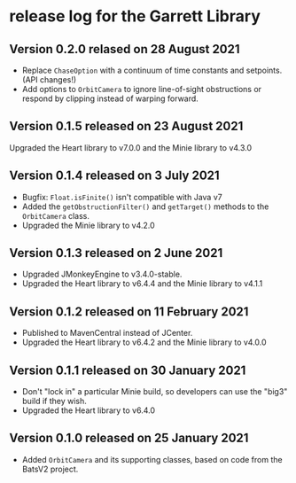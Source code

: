 # release log for the Garrett Library

## Version 0.2.0 relased on 28 August 2021

+ Replace `ChaseOption` with a continuum of time constants and setpoints.
  (API changes!)
+ Add options to `OrbitCamera` to ignore line-of-sight obstructions
  or respond by clipping instead of warping forward.

## Version 0.1.5 released on 23 August 2021

Upgraded the Heart library to v7.0.0 and the Minie library to v4.3.0

## Version 0.1.4 released on 3 July 2021

+ Bugfix: `Float.isFinite()` isn't compatible with Java v7
+ Added the `getObstructionFilter()` and `getTarget()` methods
  to the `OrbitCamera` class.
+ Upgraded the Minie library to v4.2.0

## Version 0.1.3 released on 2 June 2021

+ Upgraded JMonkeyEngine to v3.4.0-stable.
+ Upgraded the Heart library to v6.4.4 and the Minie library to v4.1.1

## Version 0.1.2 released on 11 February 2021

+ Published to MavenCentral instead of JCenter.
+ Upgraded the Heart library to v6.4.2 and the Minie library to v4.0.0

## Version 0.1.1 released on 30 January 2021

+ Don't "lock in" a particular Minie build, so developers can use the "big3"
  build if they wish.
+ Upgraded the Heart library to v6.4.0

## Version 0.1.0 released on 25 January 2021

+ Added `OrbitCamera` and its supporting classes, based on code
  from the BatsV2 project.
